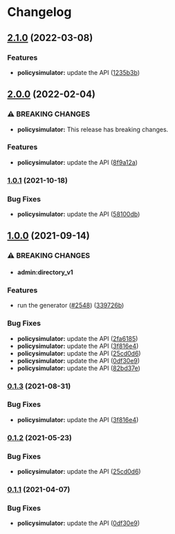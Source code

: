 # Changelog

## [2.1.0](https://github.com/googleapis/google-api-nodejs-client/compare/policysimulator-v2.0.0...policysimulator-v2.1.0) (2022-03-08)


### Features

* **policysimulator:** update the API ([1235b3b](https://github.com/googleapis/google-api-nodejs-client/commit/1235b3bfc33e2f6cc1b2f545f31fdd87b4122c7d))

## [2.0.0](https://github.com/googleapis/google-api-nodejs-client/compare/policysimulator-v1.0.1...policysimulator-v2.0.0) (2022-02-04)


### ⚠ BREAKING CHANGES

* **policysimulator:** This release has breaking changes.

### Features

* **policysimulator:** update the API ([8f9a12a](https://github.com/googleapis/google-api-nodejs-client/commit/8f9a12a28aebe7987daae8f94174df73ed92d268))

### [1.0.1](https://www.github.com/googleapis/google-api-nodejs-client/compare/policysimulator-v1.0.0...policysimulator-v1.0.1) (2021-10-18)


### Bug Fixes

* **policysimulator:** update the API ([58100db](https://www.github.com/googleapis/google-api-nodejs-client/commit/58100db770c5d48cd658b9b43faaaf741425be6c))

## [1.0.0](https://www.github.com/googleapis/google-api-nodejs-client/compare/policysimulator-v0.1.3...policysimulator-v1.0.0) (2021-09-14)


### ⚠ BREAKING CHANGES

* #### admin:directory_v1

### Features

* run the generator ([#2548](https://www.github.com/googleapis/google-api-nodejs-client/issues/2548)) ([339726b](https://www.github.com/googleapis/google-api-nodejs-client/commit/339726b5310e7ea5437e15642cb899c215127f8f))


### Bug Fixes

* **policysimulator:** update the API ([2fa6185](https://www.github.com/googleapis/google-api-nodejs-client/commit/2fa6185c797ca1e8a3a28caa2b495a76dc585f3f))
* **policysimulator:** update the API ([3f816e4](https://www.github.com/googleapis/google-api-nodejs-client/commit/3f816e4558e09704292b06d5d9a1f919679f8dea))
* **policysimulator:** update the API ([25cd0d6](https://www.github.com/googleapis/google-api-nodejs-client/commit/25cd0d62d4d6d99c2fbeb044ff1f751eac8f5f3e))
* **policysimulator:** update the API ([0df30e9](https://www.github.com/googleapis/google-api-nodejs-client/commit/0df30e961b6f85b4c98cbbb5a18bb45a3d80e2b2))
* **policysimulator:** update the API ([82bd37e](https://www.github.com/googleapis/google-api-nodejs-client/commit/82bd37ec504a3a8034437c8afe3252a12ecbcb02))

### [0.1.3](https://www.github.com/googleapis/google-api-nodejs-client/compare/policysimulator-v0.1.2...policysimulator-v0.1.3) (2021-08-31)


### Bug Fixes

* **policysimulator:** update the API ([3f816e4](https://www.github.com/googleapis/google-api-nodejs-client/commit/3f816e4558e09704292b06d5d9a1f919679f8dea))

### [0.1.2](https://www.github.com/googleapis/google-api-nodejs-client/compare/policysimulator-v0.1.1...policysimulator-v0.1.2) (2021-05-23)


### Bug Fixes

* **policysimulator:** update the API ([25cd0d6](https://www.github.com/googleapis/google-api-nodejs-client/commit/25cd0d62d4d6d99c2fbeb044ff1f751eac8f5f3e))

### [0.1.1](https://www.github.com/googleapis/google-api-nodejs-client/compare/policysimulator-v0.1.0...policysimulator-v0.1.1) (2021-04-07)


### Bug Fixes

* **policysimulator:** update the API ([0df30e9](https://www.github.com/googleapis/google-api-nodejs-client/commit/0df30e961b6f85b4c98cbbb5a18bb45a3d80e2b2))
